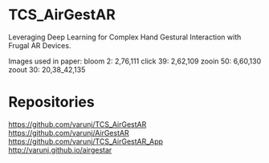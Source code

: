 # TCS_AirGestAR
Leveraging Deep Learning for Complex Hand Gestural Interaction with Frugal AR Devices.

Images used in paper:
bloom 2: 2,76,111
click 39: 2,62,109
zooin 50: 6,60,130
zoout 30: 20,38_42,135

# Repositories
https://github.com/varunj/TCS_AirGestAR
https://github.com/varunj/AirGestAR
https://github.com/varunj/TCS_AirGestAR_App
http://varunj.github.io/airgestar
